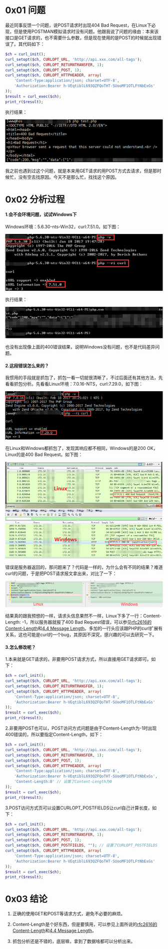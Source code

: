 # 0x01 问题
最近同事反馈一个问题，说POST请求时出现404 Bad Request，在Linux下必现，但是使用POSTMAN模拟请求时没有问题。他跟我说了问题的缘由：本来该接口是GET请求的，也不需要什么参数，但是现在使用的是POST的时候就出现错误了。其代码如下：
```php
$ch = curl_init();
curl_setopt($ch, CURLOPT_URL, 'http://api.xxx.com/all-tags');
curl_setopt($ch, CURLOPT_RETURNTRANSFER, 1);
curl_setopt($ch, CURLOPT_POST, 1);
curl_setopt($ch, CURLOPT_HTTPHEADER, array(
    'Content-Type:application/json; charset=UTF-8', 
    'Authorization:Bearer h-VEqtiblL693QZFQoTHT-SUooMF1OTLFtNbExGs'
));
$result = curl_exec($ch);
print_r($result);
```

执行结果：

![image](https://raw.githubusercontent.com/iam2c/blog/master/assets/1/20170706145243.png)

我之前也遇到过这个问题，就是本来用GET请求的用POST方式去请求，但是那时候忙，没有空去找原因。今天不是那么忙，找找这个原因。

# 0x02 分析过程
#### 1.会不会环境问题，试试Windows下
Windows环境：5.6.30-nts-Win32，curl:7.51.0。如下图：

![image](https://raw.githubusercontent.com/iam2c/blog/master/assets/1/20170706150315.png)

执行结果：

![image](https://raw.githubusercontent.com/iam2c/blog/master/assets/1/20170706150618.png)

也没有出现像上面的400错误结果，说明Windows没有问题，也不是代码差异问题。

#### 2.这段错误怎么来的？
我惯用的手段就是抓包了，抓包一看一切就很清晰了，不过后面还有其他方法，先看看抓包分析。先看看Linux环境：7.0.16-NTS，curl:7.29.0，如下图：

![image](https://raw.githubusercontent.com/iam2c/blog/master/assets/1/20170706151422.png)

在Linux和Windows都抓包了，发现其响应都不相同，Windows的是200 OK，Linux的是400 Bad Request。如下图：

![image](https://raw.githubusercontent.com/iam2c/blog/master/assets/1/20170706152007.png)

错误是服务器返回的，那问题来了？代码是一样的，为什么会有不同的结果？难道curl的问题，于是把POST请求报文拿出来，对比了一下：

![image](https://raw.githubusercontent.com/iam2c/blog/master/assets/1/20170706152510.png)

结果真的跟我预想的一样，请求头信息果然不一样，Linux下多了一行：Content-Length: -1，所以服务器就报了400 Bad Request错误，可以参见[rfc2616的Content-Length](https://tools.ietf.org/html/rfc2616#page-119)和[4.4 Message Length](https://tools.ietf.org/html/rfc2616#section-4.4)。多加的一行头应该跟PHP的curl扩展有关系，这也可能是curl的一个bug，其原因不深究，感兴趣的可以去研究一下。

#### 3.怎么修改呢？
1.本来就是GET请求的，非要用POST请求方式，所以直接用GET请求即可。如下：
```php
$ch = curl_init();
curl_setopt($ch, CURLOPT_URL, 'http://api.xxx.com/all-tags');
curl_setopt($ch, CURLOPT_RETURNTRANSFER, 1);
curl_setopt($ch, CURLOPT_HTTPHEADER, array(
    'Content-Type:application/json; charset=UTF-8', 
    'Authorization:Bearer h-VEqtiblL693QZFQoTHT-SUooMF1OTLFtNbExGs'
));
$result = curl_exec($ch);
print_r($result);

```
2.非要用POST也可以，POST访问方式问题是由于Content-Length为-1时出现400错误的，所以要指定Content-Length，如下：
```php
$ch = curl_init();
curl_setopt($ch, CURLOPT_URL, 'http://api.xxx.com/all-tags');
curl_setopt($ch, CURLOPT_RETURNTRANSFER, 1);
curl_setopt($ch, CURLOPT_POST, 1);
curl_setopt($ch, CURLOPT_HTTPHEADER, array(
    'Content-Type:application/json; charset=UTF-8', 
    'Authorization:Bearer h-VEqtiblL693QZFQoTHT-SUooMF1OTLFtNbExGs',
    'Content-Length:0' // 设置了Content-Length为0
));
$result = curl_exec($ch);
print_r($result);
```
3.POST访问方式页可以设置CURLOPT_POSTFIELDS让curl自己计算长度，如下：
```php
$ch = curl_init();
curl_setopt($ch, CURLOPT_URL, 'http://api.xxx.com/all-tags');
curl_setopt($ch, CURLOPT_RETURNTRANSFER, 1);
curl_setopt($ch, CURLOPT_POST, 1);
curl_setopt($ch, CURLOPT_POSTFIELDS, ""); // 设置了CURLOPT_POSTFIELDS
curl_setopt($ch, CURLOPT_HTTPHEADER, array(
    'Content-Type:application/json; charset=UTF-8', 
    'Authorization:Bearer h-VEqtiblL693QZFQoTHT-SUooMF1OTLFtNbExGs'
));
$result = curl_exec($ch);
print_r($result);
```

# 0x03 结论

1. 正确的使用GET和POST等请求方式，避免不必要的麻烦。

2. Content-Length是个好东西，但是要慎用，可以参见上面所说的[rfc2616的Content-Length](https://tools.ietf.org/html/rfc2616#page-119)和[4.4 Message Length](https://tools.ietf.org/html/rfc2616#section-4.4)。
3. 抓包分析还是不错的，底层嘛，拿到了数据啥都可以分析出来。